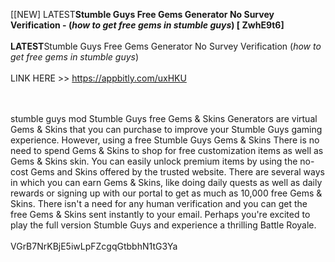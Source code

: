 [[NEW] LATEST**Stumble Guys Free Gems Generator No Survey Verification - (*how to get free gems in stumble guys*) [ ZwhE9t6]
<br>
<br>LATEST**Stumble Guys Free Gems Generator No Survey Verification (*how to get free gems in stumble guys*)
<br>
<br>LINK HERE >> https://appbitly.com/uxHKU

<br>
<br>stumble guys mod Stumble Guys free Gems & Skins Generators are virtual Gems & Skins that you can purchase to improve your Stumble Guys gaming experience.  However, using a free Stumble Guys Gems & Skins There is no need to spend Gems & Skins to shop for free customization items as well as Gems & Skins skin.  You can easily unlock premium items by using the no-cost Gems and Skins offered by the trusted website.  There are several ways in which you can earn Gems & Skins, like doing daily quests as well as daily rewards or signing up with our portal to get as much as 10,000 free Gems & Skins.  There isn't a need for any human verification and you can get the free Gems & Skins sent instantly to your email.  Perhaps you're excited to play the full version Stumble Guys and experience a thrilling Battle Royale. 
<br>
<br>VGrB7NrKBjE5iwLpFZcgqGtbbhN1tG3Ya
<br>
